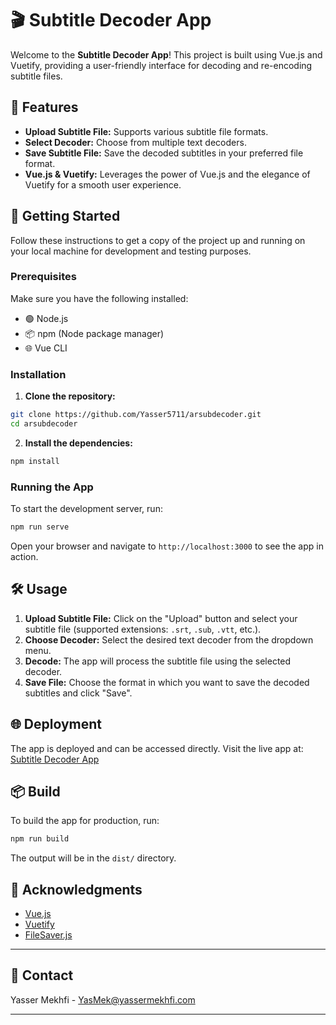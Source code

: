 # 🎬 Subtitle Decoder App

Welcome to the **Subtitle Decoder App**! This project is built using Vue.js and Vuetify, providing a user-friendly interface for decoding and re-encoding subtitle files.

## 🌟 Features

- **Upload Subtitle File:** Supports various subtitle file formats.
- **Select Decoder:** Choose from multiple text decoders.
- **Save Subtitle File:** Save the decoded subtitles in your preferred file format.
- **Vue.js & Vuetify:** Leverages the power of Vue.js and the elegance of Vuetify for a smooth user experience.

## 🚀 Getting Started

Follow these instructions to get a copy of the project up and running on your local machine for development and testing purposes.

### Prerequisites

Make sure you have the following installed:

- 🟢 Node.js
- 📦 npm (Node package manager)
- 🌐 Vue CLI

### Installation

1. **Clone the repository:**

```bash
git clone https://github.com/Yasser5711/arsubdecoder.git
cd arsubdecoder
```

2. **Install the dependencies:**

```bash
npm install
```

### Running the App

To start the development server, run:

```sh
npm run serve
```

Open your browser and navigate to `http://localhost:3000` to see the app in action.

## 🛠️ Usage

1. **Upload Subtitle File:** Click on the "Upload" button and select your subtitle file (supported extensions: `.srt`, `.sub`, `.vtt`, etc.).
2. **Choose Decoder:** Select the desired text decoder from the dropdown menu.
3. **Decode:** The app will process the subtitle file using the selected decoder.
4. **Save File:** Choose the format in which you want to save the decoded subtitles and click "Save".

## 🌐 Deployment

The app is deployed and can be accessed directly. Visit the live app at: [Subtitle Decoder App](https://your-deployed-app-url.com)

## 📦 Build

To build the app for production, run:

```sh
npm run build
```

The output will be in the `dist/` directory.

## 🙌 Acknowledgments

- [Vue.js](https://vuejs.org/)
- [Vuetify](https://vuetifyjs.com/)
- [FileSaver.js](https://github.com/eligrey/FileSaver.js/)

---

## 📧 Contact

Yasser Mekhfi - YasMek@yassermekhfi.com

---

